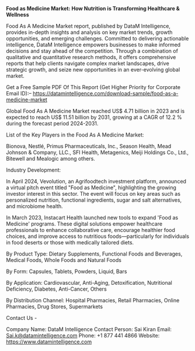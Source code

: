 **Food as Medicine Market: How Nutrition is Transforming Healthcare & Wellness**

Food As A Medicine Market report, published by DataM Intelligence, provides in-depth insights and analysis on key market trends, growth opportunities, and emerging challenges. Committed to delivering actionable intelligence, DataM Intelligence empowers businesses to make informed decisions and stay ahead of the competition. Through a combination of qualitative and quantitative research methods, it offers comprehensive reports that help clients navigate complex market landscapes, drive strategic growth, and seize new opportunities in an ever-evolving global market.

Get a Free Sample PDF Of This Report (Get Higher Priority for Corporate Email ID):– https://datamintelligence.com/download-sample/food-as-a-medicine-market

Global Food As A Medicine Market reached US$ 4.71 billion in 2023 and is expected to reach US$ 11.51 billion by 2031, growing at a CAGR of 12.2 % during the forecast period 2024-2031. 

List of the Key Players in the  Food As A Medicine Market:

Bionova, Nestlé, Primus Pharmaceuticals, Inc., Season Health, Mead Johnson & Company, LLC., SFI Health, Metagenics, Meiji Holdings Co., Ltd., Bitewell and Mealogic among others.

Industry Development:

In April 2024, Vevolution, an Agrifoodtech investment platform, announced a virtual pitch event titled "Food as Medicine", highlighting the growing investor interest in this sector. The event will focus on key areas such as personalized nutrition, functional ingredients, sugar and salt alternatives, and microbiome health.

In March 2023, Instacart Health launched new tools to expand 'Food as Medicine' programs. These digital solutions empower healthcare professionals to enhance collaborative care, encourage healthier food choices, and improve access to nutritious foods—particularly for individuals in food deserts or those with medically tailored diets.

By Product Type: Dietary Supplements, Functional Foods and Beverages, Medical Foods, Whole Foods and Natural Foods

By Form: Capsules, Tablets, Powders, Liquid, Bars

By Application: Cardiovascular, Anti-Aging, Detoxification, Nutritional Deficiency, Diabetes, Anti-Cancer, Others

By Distribution Channel: Hospital Pharmacies, Retail Pharmacies, Online Pharmacies, Drug Stores, Supermarkets

Contact Us -

Company Name: DataM Intelligence 
Contact Person: Sai Kiran
Email: Sai.k@datamintelligence.com 
Phone: +1 877 441 4866
Website: https://www.datamintelligence.com 
